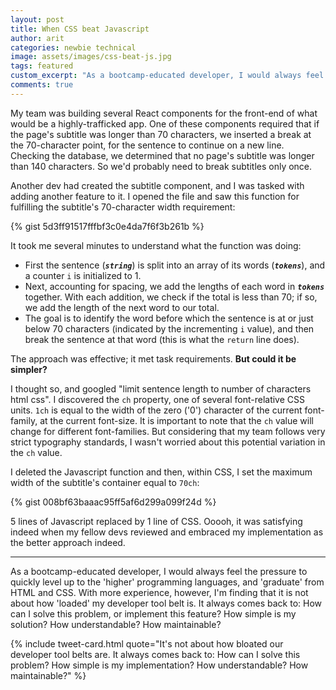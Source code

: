 ```yaml
---
layout: post
title: When CSS beat Javascript
author: arit
categories: newbie technical
image: assets/images/css-beat-js.jpg
tags: featured
custom_excerpt: "As a bootcamp-educated developer, I would always feel the pressure to quickly level up to the 'higher' programming languages, and 'graduate' from HTML and CSS."
comments: true
---
```


My team was building several React components for the front-end of what would be a highly-trafficked app. One of these components required that if the page's subtitle was longer than 70 characters, we inserted a break at the 70-character point, for the sentence to continue on a new line. Checking the database, we determined that no page's subtitle was longer than 140 characters. So we'd probably need to break subtitles only once.

Another dev had created the subtitle component, and I was tasked with adding another feature to it. I opened the file and saw this function for fulfilling the subtitle's 70-character width requirement:

{% gist 5d3ff91517fffbf3c0e4da7f6f3b261b %}

It took me several minutes to understand what the function was doing:
- First the sentence (***`string`***) is split into an array of its words (***`tokens`***), and a counter `i` is initialized to 1.
- Next, accounting for spacing, we add the lengths of each word in ***`tokens`*** together. With each addition, we check if the total is less than 70; if so, we add the length of the next word to our total.
- The goal is to identify the word before which the sentence is at or just below 70 characters (indicated by the incrementing `i` value), and then break the sentence at that word (this is what the `return` line does).

The approach was effective; it met task requirements. **But could it be simpler?**

I thought so, and googled "limit sentence length to number of characters html css". I discovered the `ch` property, one of several font-relative CSS units. `1ch` is equal to the width of the zero ('0') character of the current font-family, at the current font-size. It is important to note that the `ch` value will change for different font-families. But considering that my team follows very strict typography standards, I wasn't worried about this potential variation in the `ch` value.

I deleted the Javascript function and then, within CSS, I set the maximum width of the subtitle's container equal to `70ch`:

{% gist 008bf63baaac95ff5af6d299a099f24d %}

5 lines of Javascript replaced by 1 line of CSS. Ooooh, it was satisfying indeed when my fellow devs reviewed and embraced my implementation as the better approach indeed.

<hr />

As a bootcamp-educated developer, I would always feel the pressure to quickly level up to the 'higher' programming languages, and 'graduate' from HTML and CSS. With more experience, however, I'm finding that it is not about how 'loaded' my developer tool belt is. It always comes back to: How can I solve this problem, or implement this feature? How simple is my solution? How understandable? How maintainable?

{% include tweet-card.html quote="It's not about how bloated our developer tool belts are. It always comes back to: How can I solve this problem? How simple is my implementation? How understandable? How maintainable?" %}
